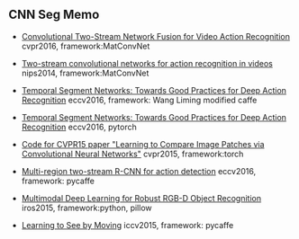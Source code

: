 
## CNN Seg Memo

* [Convolutional Two-Stream Network Fusion for Video Action Recognition](https://github.com/feichtenhofer/twostreamfusion)
  cvpr2016, framework:MatConvNet
  
* [Two-stream convolutional networks for action recognition in videos](http://www.robots.ox.ac.uk/~vgg/software/two_stream_action/#sec-tsbase)
  nips2014, framework:MatConvNet
  
* [Temporal Segment Networks: Towards Good Practices for Deep Action Recognition](https://github.com/yjxiong/temporal-segment-networks)
  eccv2016, framework: Wang Liming modified caffe
  
* [Temporal Segment Networks: Towards Good Practices for Deep Action Recognition](https://github.com/yjxiong/tsn-pytorch)
  eccv2016, pytorch
  
* [Code for CVPR15 paper "Learning to Compare Image Patches via Convolutional Neural Networks"](https://github.com/szagoruyko/cvpr15deepcompare)
  cvpr2015, framework:torch
  
* [Multi-region two-stream R-CNN for action detection](https://github.com/pengxj/action-faster-rcnn)
  eccv2016, framework: pycaffe
  
* [Multimodal Deep Learning for Robust RGB-D Object Recognition](https://github.com/masataka46/MultimodalDL)
  iros2015, framework:python, pillow
  
* [Learning to See by Moving]()
  iccv2015, framework: pycaffe
  
